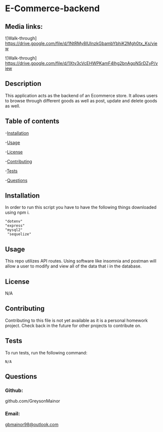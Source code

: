 # E-Commerce-backend


## Media links:
![Walk-through] https://drive.google.com/file/d/1NtRMy8lUInzkGbambYbhiK2Mgh0tx_Ks/view


![Walk-through] https://drive.google.com/file/d/1Xty3cVcEHWPKamF4lhg2bnAgoNSrDZyP/view
## Description
This application acts as the backend of an Ecommerce store.  It allows users to browse through different goods as well as post, update and delete goods as well.

 ## Table of contents

-[Installation](#installation)

-[Usage](#usage)

-[License](#license)

-[Contributing](#contributing)

-[Tests](#tests)

-[Questions](#questions)

## Installation

In order to run this script you have to have the following things downloaded using npm i.
```
"dotenv"
"express"
"mysql2"
 "sequelize"
```

## Usage

This repo utilizes API routes.  Using software like insomnia and postman will allow a user to modify and view all of the data that i in the database.
## License

N/A


## Contributing
Contributing to this file is not yet available as it is a personal homework project.  Check back in the future for other projects to contribute on.

## Tests

To run tests, run the following command:

```
N/A
```

## Questions

### Github:
github.com/GreysonMainor

### Email:
gbmainor98@outlook.com
  
